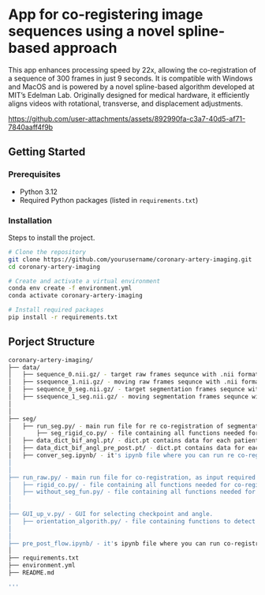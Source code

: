 # App for co-registering image sequences using a novel spline-based approach

This app enhances processing speed by 22x, allowing the co-registration of a sequence of 300 frames in just 9 seconds. It is compatible with Windows and MacOS and is powered by a novel spline-based algorithm developed at MIT’s Edelman Lab. Originally designed for medical hardware, it efficiently aligns videos with rotational, transverse, and displacement adjustments.

https://github.com/user-attachments/assets/892990fa-c3a7-40d5-af71-7840aaff4f9b


## Getting Started

### Prerequisites

- Python 3.12
- Required Python packages (listed in `requirements.txt`)

### Installation

Steps to install the project.

```bash
# Clone the repository
git clone https://github.com/yourusername/coronary-artery-imaging.git
cd coronary-artery-imaging

# Create and activate a virtual environment
conda env create -f environment.yml
conda activate coronary-artery-imaging

# Install required packages
pip install -r requirements.txt

```

## Porject Structure

```bash
coronary-artery-imaging/
├── data/
│   ├── sequence_0.nii.gz/ - target raw frames sequnce with .nii format
│   ├── ssequence_1.nii.gz/ - moving raw frames sequnce with .nii format
│   ├── sequence_0_seg.nii.gz/ - target segmentation frames sequnce with .nii format (optinal)
│   ├── ssequence_1_seg.nii.gz/ - moving segmentation frames sequnce with .nii format (optinal)
│
│
├── seg/
│   ├── run_seg.py/ - main run file for re co-registration of segmentation frames based on previously defined checkpoints (requires dict.pt with the number of frames at each checkpoint and the corresponding angle).
│       ├── seg_rigid_co.py/ - file containing all functions needed for re co-registration of segmentation frames
│   ├── data_dict_bif_angl.pt/ - dict.pt contains data for each patient  with number of frame  at each checkpoint and the corresponding angle. (belongs to Pre_Post,Pre_Final,Post_Final data set)
│   ├── data_dict_bif_angl_pre_post.pt/ - dict.pt contains data for each patient  with number of frame  at each checkpoint and the corresponding angle. (belongs to P3_MIT data set with only Pre and Stent data)
│   ├── conver_seg.ipynb/ - it's ipynb file where you can run re co-registration segmentation using Jupyter Notebook
│
│
├── run_raw.py/ - main run file for co-registration, as input required 4 pathes(2 pathes of original raw sequences and 2 pathes of corresponding segmenntations(optional)) of data (exmaple in data/ folder).
│   ├── rigid_co.py/ - file containing all functions needed for co-registration.
│   ├── without_seg_fun.py/ - file containing all functions needed for co-registration without segmenation sequnces.
│
│
├── GUI_up_v.py/ - GUI for selecting checkpoint and angle.
│   ├── orientation_algorith.py/ - file containing functions to detect a angl of the checkpoint.
│
│
├── pre_post_flow.ipynb/ - it's ipynb file where you can run co-registration using Jupyter Notebook
│
├── requirements.txt 
├── environment.yml
├── README.md

'''
